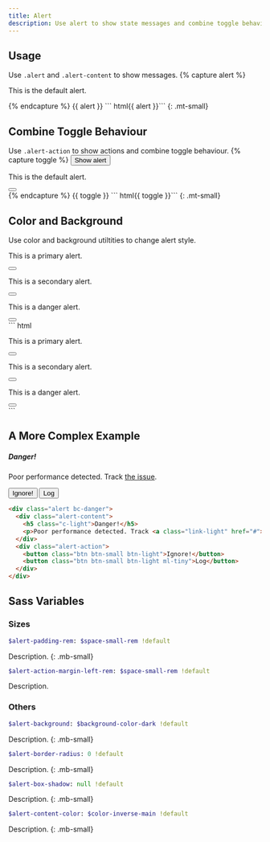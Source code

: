 ```yaml
---
title: Alert
description: Use alert to show state messages and combine toggle behaviour to control display.
---
```



## Usage
Use `.alert` and `.alert-content` to show messages.
{% capture alert %}
<div class="alert">
  <p class="alert-content">This is the default alert.</p>
</div>
{% endcapture %}
{{ alert }}
``` html{{ alert }}```
{: .mt-small}


## Combine Toggle Behaviour
Use `.alert-action` to show actions and combine toggle behaviour.
{% capture toggle %}
<button class="btn btn-primary" data-toggle-for="alert_example">Show alert</button>
<div class="alert" data-toggle-target="alert_example">
  <p class="alert-content">This is the default alert.</p>
  <button class="alert-action btn btn-ico btn-dark btn-small" data-toggle>
    <i class="ico ico-cross"></i>
  </button>
</div>
{% endcapture %}
{{ toggle }}
``` html{{ toggle }}```
{: .mt-small}


## Color and Background
Use color and background utiltities to change alert style.
<div class="alert bc-primary mb-small">
  <p class="alert-content">This is a primary alert.</p>
  <button class="alert-action btn btn-primary btn-ico btn-small">
    <i class="ico ico-cross"></i>
  </button>
</div>
<div class="alert bc-secondary mb-small">
  <p class="alert-content c-dark">This is a secondary alert.</p>
  <button class="alert-action btn btn-secondary btn-ico btn-small">
    <i class="ico ico-cross"></i>
  </button>
</div>
<div class="alert bc-danger mb-small">
  <p class="alert-content">This is a danger alert.</p>
  <button class="alert-action btn btn-danger btn-ico btn-small">
    <i class="ico ico-cross"></i>
  </button>
</div>
``` html
<div class="alert bc-primary">
  <p class="alert-content">This is a primary alert.</p>
  <button class="alert-action btn btn-primary btn-ico btn-small">
    <i class="ico ico-cross"></i>
  </button>
</div>
<div class="alert bc-secondary">
  <p class="alert-content c-dark">This is a secondary alert.</p>
  <button class="alert-action btn btn-secondary btn-ico btn-small">
    <i class="ico ico-cross"></i>
  </button>
</div>
<div class="alert bc-danger">
  <p class="alert-content">This is a danger alert.</p>
  <button class="alert-action btn btn-danger btn-ico btn-small">
    <i class="ico ico-cross"></i>
  </button>
</div>
```


## A More Complex Example


<div class="alert bc-danger my-small">
  <div class="alert-content">
    <h5 class="c-light">Danger!</h5>
    <p>
      Poor performance detected. Track <a class="link-light" href="#" data-turbolinks="false">the issue</a>.
    </p>
  </div>
  <div class="alert-action">
    <button class="btn btn-small btn-light">Ignore!</button>
    <button class="btn btn-small btn-light ml-tiny">Log</button>
  </div>
</div>

``` html
<div class="alert bc-danger">
  <div class="alert-content">
    <h5 class="c-light">Danger!</h5>
    <p>Poor performance detected. Track <a class="link-light" href="#">the issue</a>.</p>
  </div>
  <div class="alert-action">
    <button class="btn btn-small btn-light">Ignore!</button>
    <button class="btn btn-small btn-light ml-tiny">Log</button>
  </div>
</div>
```



## Sass Variables

### Sizes
``` sass
$alert-padding-rem: $space-small-rem !default
```
Description.
{: .mb-small}

``` sass
$alert-action-margin-left-rem: $space-small-rem !default
```
Description.

### Others

``` sass
$alert-background: $background-color-dark !default
```
Description.
{: .mb-small}

``` sass
$alert-border-radius: 0 !default
```
Description.
{: .mb-small}

``` sass
$alert-box-shadow: null !default
```
Description.
{: .mb-small}

``` sass
$alert-content-color: $color-inverse-main !default
```
Description.
{: .mb-small}